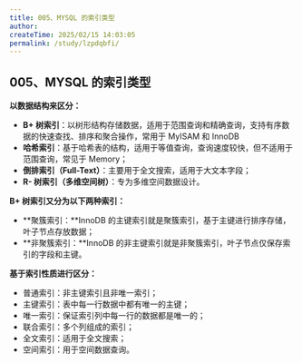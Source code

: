 ```yaml
---
title: 005、MYSQL 的索引类型
author:
createTime: 2025/02/15 14:03:05
permalink: /study/lzpdqbfi/
---
```

## 005、MYSQL 的索引类型

**以数据结构来区分：**

- **B+ 树索引**：以树形结构存储数据，适用于范围查询和精确查询，支持有序数据的快速查找、排序和聚合操作，常用于 MyISAM 和 InnoDB
- **哈希索引**：基于哈希表的结构，适用于等值查询，查询速度较快，但不适用于范围查询，常见于 Memory；
- **倒排索引（Full-Text）**：主要用于全文搜索，适用于大文本字段；
- **R- 树索引（多维空间树）**：专为多维空间数据设计。

**B+ 树索引又分为以下两种索引：**

- **聚簇索引：**InnoDB 的主键索引就是聚簇索引，基于主键进行排序存储，叶子节点存放数据；
- **非聚簇索引：**InnoDB 的非主键索引就是非聚簇索引，叶子节点仅保存索引的字段和主键。

**基于索引性质进行区分：**

- 普通索引：非主键索引且非唯一索引；
- 主键索引：表中每一行数据中都有唯一的主键；
- 唯一索引：保证索引列中每一行的数据都是唯一的；
- 联合索引：多个列组成的索引；
- 全文索引：适用于全文搜索；
- 空间索引：用于空间数据查询。

